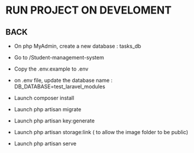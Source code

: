 # RUN PROJECT ON DEVELOMENT

## BACK

- On php MyAdmin, create a new database : tasks_db

- Go to /Student-management-system
- Copy the .env.example to .env

- on .env file, update the database name :
  DB_DATABASE=test_laravel_modules

- Launch composer install
- Launch php artisan migrate
- Launch php artisan key:generate
- Launch php artisan storage:link ( to allow the image folder to be public)
- Launch php artisan serve